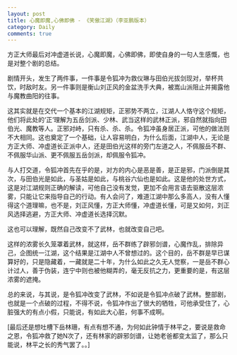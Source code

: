```yaml
---
layout: post
title: 心魔即魔,心佛即佛 - 《笑傲江湖》（李亚鹏版本）
category: Daily
comments: true
---
```




方正大师最后对冲虚道长说，心魔即魔，心佛即佛，即使自身的一句人生感慨，也是对整个剧的总结。
　　

剧情开头，发生了两件事，一件事是令狐冲为救仪琳与田伯光拔剑现对，举杯共饮，时敌时友。另一件事则是衡山刘正风的金盆洗手大典，被嵩山派阻止并揭露他与魔教曲阳的往事。
　　

这其实就是在交代一个基本的江湖规矩，正邪势不两立，江湖人人恪守这个规矩，他们将此处的‘正’理解为五岳剑派、少林、武当这样的武林正派，邪自然就指向田伯光、魔教等人。正邪对峙，只有杀、杀、杀。令狐冲虽身居正派，可他的做法则不大相同。这也奠定了一个基础，让人容易明白，为什么后面，江湖中人，无论是方正大师、冲虚道长正派中人，还是田伯光这样的旁门左道之人，不佩服岳不群、不佩服华山派、更不佩服五岳剑派，却佩服令狐冲。
　　

与人打交道，令狐冲首先在乎的是，对方的内心是恶是善，是正是邪，门派倒是其次，与田伯光是如此，与圣姑是如此，与桃谷六仙也是如此。这是他的处世方式，这是对江湖规则正确的解读，可他自己没有发觉，更加不会用言语去驱散这层浓雾，只能让它来指导自己的行动。有人会问了，难道江湖中那么多高人，没有人懂得这个道理嘛，也不是，刘正风懂，方正大师懂，冲虚道长懂，可是又如何，刘正风选择逃避，方正大师、冲虚道长选择沉默。
　　

这也可以理解，既然自己改变不了武林，也就改变自己吧。
　　

这样的浓雾长久笼罩着武林，就这样，岳不群练了辟邪剑谱，心魔作乱，排除异己，企图统一江湖，这个结果是江湖中人不曾想过的。这个目的，岳不群是早已谋算好的，只是隐藏着，一藏就是二十年，为什么如此之久无人觉察，一是岳不群心计过人，善于伪装，连宁中则也被他糊弄的，毫无反抗之力，更重要的是，有这层浓雾的遮掩。
　　

总的来说，与其说，是令狐冲改变了武林，不如说是令狐冲点破了武林。整部剧，也就是一个点破的过程，不得不说，令狐冲作出了很大的牺牲，可他承受住了，心脏强大的有点小假，只能说，有如此大心脏，何事不成啊。
　　

[最后还是想吐槽下岳林珊，有点有想不通，为何如此钟情于林平之，要说是救命之恩，令狐冲救了她N次了，还有林家的辟邪剑谱，让她老爸都变太监了，那么只能说，林平之长的秀气罢了。。]
